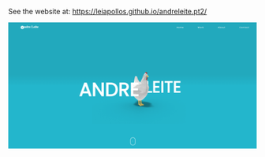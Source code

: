 See the website at: https://leiapollos.github.io/andreleite.pt2/

[![Hero Section](/HeroSection.png)](https://github.com/leiapollos/andreleite.pt2)
